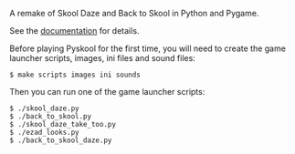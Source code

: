 A remake of Skool Daze and Back to Skool in Python and Pygame.

See the [documentation](http://skoolkid.github.com/pyskool/) for details.

Before playing Pyskool for the first time, you will need to create the game launcher scripts, images, ini files and sound files:

    $ make scripts images ini sounds

Then you can run one of the game launcher scripts:

    $ ./skool_daze.py
    $ ./back_to_skool.py
    $ ./skool_daze_take_too.py
    $ ./ezad_looks.py
    $ ./back_to_skool_daze.py
